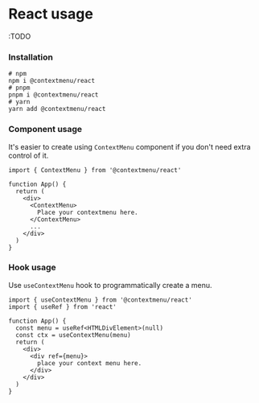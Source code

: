 # React usage

:TODO

### Installation

```shell
# npm
npm i @contextmenu/react
# pnpm
pnpm i @contextmenu/react
# yarn
yarn add @contextmenu/react
```


### Component usage
It's easier to create using `ContextMenu` component if you don't need extra control of it.
```tsx{6-8}
import { ContextMenu } from '@contextmenu/react'

function App() {
  return (
    <div>
      <ContextMenu>
        Place your contextmenu here.
      </ContextMenu>
      ...
    </div>
  )
}
```


### Hook usage

Use `useContextMenu` hook to programmatically create a menu.

```tsx{5-6,9-11}
import { useContextMenu } from '@contextmenu/react'
import { useRef } from 'react'

function App() {
  const menu = useRef<HTMLDivElement>(null)
  const ctx = useContextMenu(menu)
  return (
    <div>
      <div ref={menu}>
        place your context menu here.
      </div>
    </div>
  )
}
```